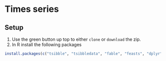 # Times series

## Setup

1. Use the green button up top to either `clone` or `download` the zip.
2. In R install the following packages

```r
install.packages(c("tsibble", "tsibbledata", "fable", "feasts", "dplyr"))
```
